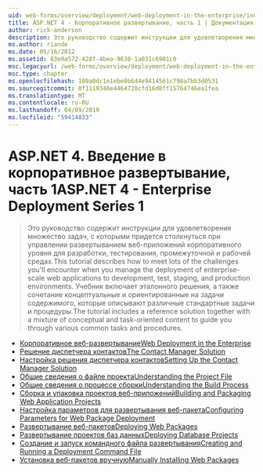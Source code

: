 ```yaml
---
uid: web-forms/overview/deployment/web-deployment-in-the-enterprise/index
title: ASP.NET 4 - Корпоративное развертывание, часть 1 | Документация Майкрософт
author: rick-anderson
description: Это руководство содержит инструкции для удовлетворения множество задач, с которыми придется столкнуться при управлении развертыванием веб-приложений корпоративного уровня для developmen...
ms.author: riande
ms.date: 05/16/2012
ms.assetid: 83e0a572-428f-4bea-9638-1a031c6901c0
msc.legacyurl: /web-forms/overview/deployment/web-deployment-in-the-enterprise
msc.type: chapter
ms.openlocfilehash: 109a0dc1e1ebe0b644e9414561c798a7bb3d0531
ms.sourcegitcommit: 0f1119340e4464720cfd16d0ff15764746ea1fea
ms.translationtype: MT
ms.contentlocale: ru-RU
ms.lasthandoff: 04/09/2019
ms.locfileid: "59414833"
---
```

# <a name="aspnet-4---enterprise-deployment-series-1"></a><span data-ttu-id="39473-103">ASP.NET 4. Введение в корпоративное развертывание, часть 1</span><span class="sxs-lookup"><span data-stu-id="39473-103">ASP.NET 4 - Enterprise Deployment Series 1</span></span>

> <span data-ttu-id="39473-104">Это руководство содержит инструкции для удовлетворения множество задач, с которыми придется столкнуться при управлении развертыванием веб-приложений корпоративного уровня для разработки, тестирования, промежуточной и рабочей средах.</span><span class="sxs-lookup"><span data-stu-id="39473-104">This tutorial describes how to meet lots of the challenges you'll encounter when you manage the deployment of enterprise-scale web applications to development, test, staging, and production environments.</span></span> <span data-ttu-id="39473-105">Учебник включает эталонного решения, а также сочетание концептуальные и ориентированные на задачи содержимого, которые описывают различные стандартные задачи и процедуры.</span><span class="sxs-lookup"><span data-stu-id="39473-105">The tutorial includes a reference solution together with a mixture of conceptual and task-oriented content to guide you through various common tasks and procedures.</span></span>


- [<span data-ttu-id="39473-106">Корпоративное веб-развертывание</span><span class="sxs-lookup"><span data-stu-id="39473-106">Web Deployment in the Enterprise</span></span>](web-deployment-in-the-enterprise.md)
- [<span data-ttu-id="39473-107">Решение диспетчера контактов</span><span class="sxs-lookup"><span data-stu-id="39473-107">The Contact Manager Solution</span></span>](the-contact-manager-solution.md)
- [<span data-ttu-id="39473-108">Настройка решения диспетчера контактов</span><span class="sxs-lookup"><span data-stu-id="39473-108">Setting Up the Contact Manager Solution</span></span>](setting-up-the-contact-manager-solution.md)
- [<span data-ttu-id="39473-109">Общие сведения о файле проекта</span><span class="sxs-lookup"><span data-stu-id="39473-109">Understanding the Project File</span></span>](understanding-the-project-file.md)
- [<span data-ttu-id="39473-110">Общие сведения о процессе сборки</span><span class="sxs-lookup"><span data-stu-id="39473-110">Understanding the Build Process</span></span>](understanding-the-build-process.md)
- [<span data-ttu-id="39473-111">Сборка и упаковка проектов веб-приложений</span><span class="sxs-lookup"><span data-stu-id="39473-111">Building and Packaging Web Application Projects</span></span>](building-and-packaging-web-application-projects.md)
- [<span data-ttu-id="39473-112">Настройка параметров для развертывания веб-пакета</span><span class="sxs-lookup"><span data-stu-id="39473-112">Configuring Parameters for Web Package Deployment</span></span>](configuring-parameters-for-web-package-deployment.md)
- [<span data-ttu-id="39473-113">Развертывание веб-пакетов</span><span class="sxs-lookup"><span data-stu-id="39473-113">Deploying Web Packages</span></span>](deploying-web-packages.md)
- [<span data-ttu-id="39473-114">Развертывание проектов баз данных</span><span class="sxs-lookup"><span data-stu-id="39473-114">Deploying Database Projects</span></span>](deploying-database-projects.md)
- [<span data-ttu-id="39473-115">Создание и запуск командного файла развертывания</span><span class="sxs-lookup"><span data-stu-id="39473-115">Creating and Running a Deployment Command File</span></span>](creating-and-running-a-deployment-command-file.md)
- [<span data-ttu-id="39473-116">Установка веб-пакетов вручную</span><span class="sxs-lookup"><span data-stu-id="39473-116">Manually Installing Web Packages</span></span>](manually-installing-web-packages.md)
